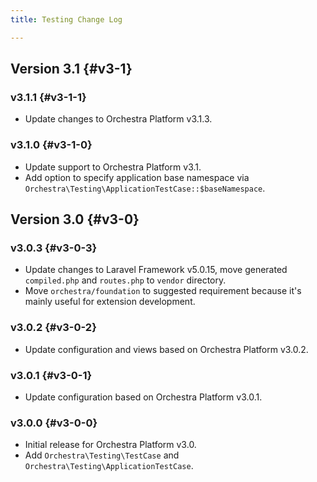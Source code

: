 ```yaml
---
title: Testing Change Log

---
```


## Version 3.1 {#v3-1}

### v3.1.1 {#v3-1-1}

* Update changes to Orchestra Platform v3.1.3.

### v3.1.0 {#v3-1-0}

* Update support to Orchestra Platform v3.1.
* Add option to specify application base namespace via `Orchestra\Testing\ApplicationTestCase::$baseNamespace`.

## Version 3.0 {#v3-0}

### v3.0.3 {#v3-0-3}

* Update changes to Laravel Framework v5.0.15, move generated `compiled.php` and `routes.php` to `vendor` directory.
* Move `orchestra/foundation` to suggested requirement because it's mainly useful for extension development.

### v3.0.2 {#v3-0-2}

* Update configuration and views based on Orchestra Platform v3.0.2.

### v3.0.1 {#v3-0-1}

* Update configuration based on Orchestra Platform v3.0.1.

### v3.0.0 {#v3-0-0}

* Initial release for Orchestra Platform v3.0.
* Add `Orchestra\Testing\TestCase` and `Orchestra\Testing\ApplicationTestCase`.
